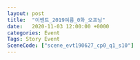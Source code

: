 ```yaml
---
layout: post
title:  "이벤트_2019여름_0화_오프닝"
date:   2020-11-03 12:00:00 +0000
categories: Event
Tags: Story Event
SceneCode: ["scene_evt190627_cp0_q1_s10"]
---
```

